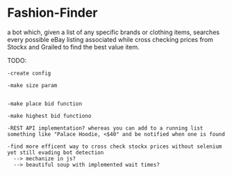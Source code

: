 # Fashion-Finder
a bot which, given a list of any specific brands or clothing items, searches every possible eBay listing associated while cross checking prices from Stockx and Grailed to find the best value item.

TODO:

    -create config
    
    -make size param
    
    
    -make place bid function
    
    -make highest bid functiono
    
    -REST API implementation? whereas you can add to a running list something like "Palace Hoodie, <$40" and be notified when one is found
    
    -find more efficent way to cross check stockx prices without selenium yet still evading bot detection
      --> mechanize in js?
      --> beautiful soup with implemented wait times? 
